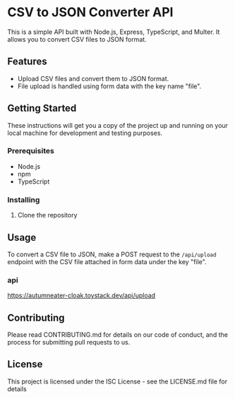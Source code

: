# CSV to JSON Converter API

This is a simple API built with Node.js, Express, TypeScript, and Multer. It allows you to convert CSV files to JSON format.

## Features

- Upload CSV files and convert them to JSON format.
- File upload is handled using form data with the key name "file".

## Getting Started

These instructions will get you a copy of the project up and running on your local machine for development and testing purposes.

### Prerequisites

- Node.js
- npm
- TypeScript

### Installing

1. Clone the repository


## Usage

To convert a CSV file to JSON, make a POST request to the `/api/upload` endpoint with the CSV file attached in form data under the key "file".

### api
https://autumneater-cloak.toystack.dev/api/upload

## Contributing

Please read CONTRIBUTING.md for details on our code of conduct, and the process for submitting pull requests to us.

## License

This project is licensed under the ISC License - see the LICENSE.md file for details
